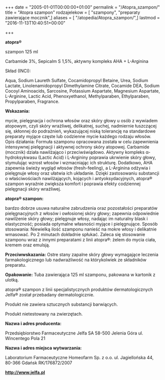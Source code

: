 +++
date = "2005-01-01T00:00:00+01:00"
permalink = "/Atopra_szampon/"
title = "Atopra szampon"
rodzajelekow = [ "szampony", "preparaty zawierające mocznik",]
aliases = [ "/atopedia/Atopra_szampon/",]
lastmod = "2016-11-13T10:40:51+00:00"

+++

**atopra®**

szampon 125 ml

Carbamide 3%, Sepicalm S 1,5%, aktywny kompleks AHA + L-Arginina

Skład (INCI):

Aqua, Sodium Laureth Sulfate, Cocamidopropyl Betaine, Urea, Sodium Lactate, Linolenamidopropyl Dimethylamine Citrate, Cocamide DEA, Sodium Cocoyl Aminoacids, Sarcosine, Potassium Aspartate, Magnesium Aspartate, L-Arginine, Lactic Acid, Phenoxyethanol, Methylparaben, Ethylparaben, Propylparaben, Fragrance.

**Wskazania:**

mycie, pielęgnacja i ochrona włosów oraz skóry głowy u osób z wywiadem atopowym, czyli skóry wrażliwej, delikatnej, suchej, nadmiernie łuszczącej się, skłonnej do podrażnień, wykazującej niską tolerancję na standardowe preparaty myjące częste lub codzienne mycie każdego rodzaju włosów. Opis działania: Formuła szamponu opracowana została w celu zapewnienia intensywnej pielęgnacji i aktywnej ochrony skóry atopowej. Carbamide (mocznik) działa nawilżająco i przeciwświądowo. Aktywny kompleks α-hydroksykwasu (Lactic Acid) i L-Argininy poprawia ukrwienie skóry głowy, stymulując wzrost włosów i wzmacniając ich strukturę. Dodatkowo, AHA zapewnia świeży wygląd włosów (fresh-feeling), a L-Arginina odżywia i pielęgnuje włosy oraz ułatwia ich układanie. Dzięki zastosowaniu substancji o właściwościach nawilżających, kojących i antyoksydacyjnych, atopra® szampon wyraźnie zwiększa komfort i poprawia efekty codziennej pielęgnacji skóry wrażliwej.

**atopra® szampon:**

bardzo dobrze usuwa naturalne zabrudzenia oraz pozostałości preparatów pielęgnacyjnych z włosów i owłosionej skóry głowy; zapewnia odpowiednie nawilżenie skóry głowy; pielęgnuje włosy, nadając im naturalny blask i elastyczność; posiada optymalne własności myjące i pielęgnujące. Sposób stosowania: Niewielką ilość szamponu nanieść na mokre włosy i delikatnie wmasować. Po 2 minutach dokładnie spłukać. Zaleca się stosowanie szamponu wraz z innymi preparatami z linii atopra®: żelem do mycia ciała, kremem oraz emulsją.

**Przeciwwskazania:** Ostre stany zapalne skóry głowy wymagające leczenia farmakologicznego lub nadwrażliwość na którykolwiek ze składników preparatu.

**Opakowanie:** Tuba zawierająca 125 ml szamponu, pakowana w kartonik z ulotką.

atopra® szampon z linii specjalistycznych produktów dermatologicznych Jelfa® został przebadany dermatologicznie.

Produkt nie zawiera sztucznych substancji barwiących.

Produkt nietestowany na zwierzętach.

**Nazwa i adres producenta:**

Przedsiębiorstwo Farmaceutyczne Jelfa SA 58-500 Jelenia Góra ul. Wincentego Pola 21

**Nazwa i adres miejsca wytwarzania:**

Laboratorium Farmaceutyczne Homeofarm Sp. z o.o. ul. Jagiellońska 44, 80-366 Gdańsk RK/176872/2007

**<http://www.jelfa.pl>**

